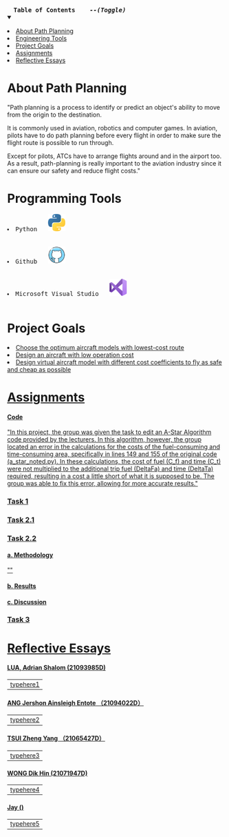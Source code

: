 <details open="open">
  <summary><h4 style="display: inline-block"><pre>Table of Contents    <i>--(Toggle)</i></pre></h4></summary>  
    <li><a href="#About Path Planning">About Path Planning</a></li>
    <li><a href="#Programming Tools">Engineering Tools</a></li>
    <li><a href="#Project Goals">Project Goals</a></li>
    <li><a href="#Assignments">Assignments</a></li>
    <li><a href="#Reflective Essays">Reflective Essays</a></li>

  </ol>
</details>

<div id="About Path Planning">
  
# About Path Planning 

"Path planning is a process to identify or predict an object's ability to move from the origin to the destination.


It is commonly used in aviation, robotics and computer games.
In aviation, pilots have to do path planning before every flight in order to make sure the flight route is possible to run through.

Except for pilots, ATCs have to arrange flights around and in the airport too.
As a result, path-planning is really important to the aviation industry since it can ensure our safety and reduce flight costs."






<div id="Programming Tools">
  
# Programming Tools 
<pre>
<li>Python</a>   <img src="Sources\220px-Python-logo-notext.svg.png" width="40" height="40"></li>

<li>Github</a>   <img src="Sources\logo_github_icon_143196.png" width="40" height="40"></li>

<li>Microsoft Visual Studio   <img src="Sources\Visual_Studio_Icon_2019.png" width="40" height="40"></li>
</pre>

<div id="Project Goals">
  
# Project Goals

<li><a href="#Assignments">Choose the optimum aircraft models with lowest-cost route</a></li>
<li><a href="#Assignments">Design an aircraft with low operation cost</li>
<li><a href="#Assignments">Design virtual aircraft model with different cost coefficients to fly as safe and cheap as possible</li>



<div id="Assignments">
  
# Assignments
  #### Code
  "In this project, the group was given the task to edit an A-Star Algorithm code provided by the lecturers.  In this algorithm, however, the group located an error in the calculations for the costs of the fuel-consuming and time-consuming area, specifically in lines 149 and 155 of the original code (a_star_noted.py).  In these calculations, the cost of fuel (C_f) and time (C_t) were not multiplied to the additional trip fuel (DeltaFa) and time (DeltaTa) required, resulting in a cost a little short of what it is supposed to be.  The group was able to fix this error, allowing for more accurate results."
  ### Task 1
  
  ### Task 2.1
  
  ### Task 2.2
  #### a. Methodology
  ""
  #### b. Results
  #### c. Discussion
  
  ### Task 3
  
<div id="Reflective Essays">
  
# Reflective Essays
  
  ####   LUA, Adrian Shalom (21093985D)
  
  <table><tr><td>
    typehere1
  </td></tr></table>  
  
  ####   ANG Jershon Ainsleigh Entote （21094022D）  
  
  <table><tr><td>
    typehere2
  </td></tr></table>  
  
  ####   TSUI Zheng Yang （21065427D）
    
  <table><tr><td>
    typehere3
  </td></tr></table>  
  
  ####   WONG Dik Hin (21071947D)
    
  <table><tr><td>
    typehere4
  </td></tr></table>  
  
  ####   Jay    ()
    
  <table><tr><td>
    typehere5
  </td></tr></table>  

